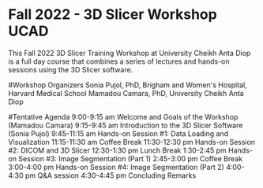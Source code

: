 # Fall 2022 - 3D Slicer Workshop UCAD
This Fall 2022 3D Slicer Training Workshop at University Cheikh Anta Diop is a full day course that combines a series of lectures and hands-on sessions using the 3D Slicer software.

#Workshop Organizers
Sonia Pujol, PhD, Brigham and Women's Hospital, Harvard Medical School
Mamadou Camara, PhD, University Cheikh Anta Diop

#Tentative Agenda
9:00-9:15 am Welcome and Goals of the Workshop (Mamadou Camara)
9:15-9:45 am Introduction to the 3D Slicer Software (Sonia Pujol)
9:45-11:15 am Hands-on Session #1: Data Loading and Visualization
11:15-11:30 am Coffee Break
11:30-12:30 pm Hands-on Session #2: DICOM and 3D Slicer
12:30-1:30 pm Lunch Break
1:30-2:45 pm Hands-on Session #3: Image Segmentation (Part 1)
2:45-3:00 pm Coffee Break
3:00-4:00 pm Hands-on Session #4: Image Segmentation (Part 2)
4:00-4:30 pm Q&A session
4:30-4:45 pm Concluding Remarks

